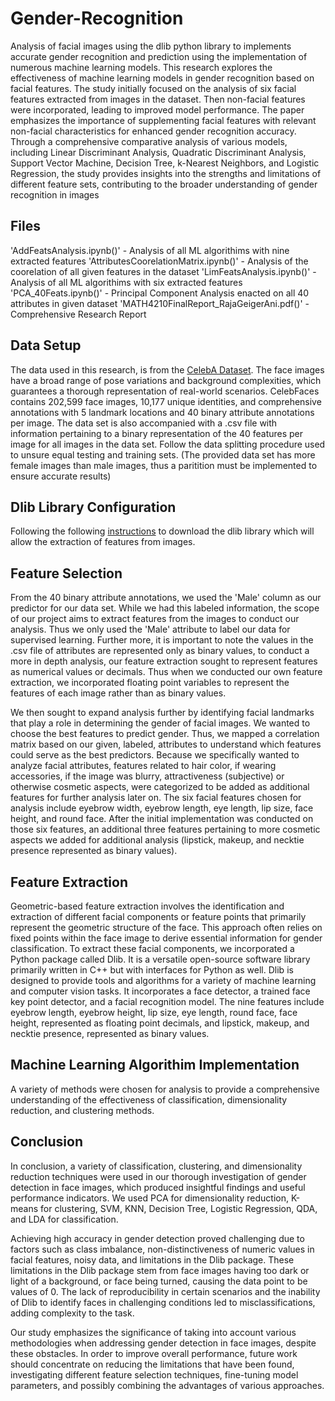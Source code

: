 # Gender-Recognition
Analysis of facial images using the dlib python library to implements accurate gender recognition and prediction using the implementation of numerous machine learning models. This research explores the effectiveness of machine learning models in gender recognition based on facial features. The study initially focused on the analysis of six facial features extracted from images in the dataset. Then non-facial features were incorporated, leading to improved model performance. The paper emphasizes the importance of supplementing facial features with relevant non-facial characteristics for enhanced gender recognition accuracy. Through a comprehensive comparative analysis of various models, including Linear Discriminant Analysis, Quadratic Discriminant Analysis, Support Vector Machine, Decision Tree, k-Nearest Neighbors, and Logistic Regression, the study provides insights into the strengths and limitations of different feature sets, contributing to the broader understanding of gender recognition in images

## Files
'AddFeatsAnalysis.ipynb()' - Analysis of all ML algorithims with nine extracted features
'AttributesCoorelationMatrix.ipynb()' - Analysis of the coorelation of all given features in the dataset
'LimFeatsAnalysis.ipynb()' - Analysis of all ML algorithims with six extracted features
'PCA_40Feats.ipynb()' - Principal Component Analysis enacted on all 40 attributes in given dataset
'MATH4210FinalReport_RajaGeigerAni.pdf()' - Comprehensive Research Report

## Data Setup
The data used in this research, is from the [CelebA Dataset](https://www.kaggle.com/datasets/jessicali9530/celeba-dataset?resource=download-directory). The face images have a broad range of pose variations and background complexities, which guarantees a thorough representation of real-world scenarios. CelebFaces contains 202,599 face images, 10,177 unique identities, and comprehensive annotations with 5 landmark locations and 40 binary attribute annotations per image. The data set is also accompanied with a .csv file with information pertaining to a binary representation of the 40 features per image for all images in the data set. Follow the data splitting procedure used to unsure equal testing and training sets. (The provided data set has more female images than male images, thus a paritition must be implemented to ensure accurate results) 
## Dlib Library Configuration
Following the following [instructions](https://www.geeksforgeeks.org/how-to-install-dlib-library-for-python-in-windows-10/) to download the dlib library which will allow the extraction of features from images. 
## Feature Selection
From the 40 binary attribute annotations, we used the 'Male' column as our predictor for our data set. While we had this labeled information, the scope of our project aims to extract features from the images to conduct our analysis. Thus we only used the 'Male' attribute to label our data for supervised learning. Further more, it is important to note the values in the .csv file of attributes are represented only as binary values, to conduct a more in depth analysis, our feature extraction sought to represent features as numerical values or decimals. Thus when we conducted our own feature extraction, we incorporated floating point variables to represent the features of each image rather than as binary values.

We then sought to expand analysis further by identifying facial landmarks that play a role in determining the gender of facial images. We wanted to choose the best features to predict gender. Thus, we mapped a correlation matrix based on our given, labeled, attributes to understand which features could serve as the best predictors. Because we specifically wanted to analyze facial attributes, features related to hair color, if wearing accessories, if the image was blurry, attractiveness (subjective) or otherwise cosmetic aspects, were categorized to be added as additional features for further analysis later on. The six facial features chosen for analysis include eyebrow width, eyebrow length, eye length, lip size, face height, and round face. After the initial implementation was conducted on those six features, an additional three features pertaining to more cosmetic aspects we added for additional analysis (lipstick, makeup, and necktie presence represented as binary values).

## Feature Extraction
Geometric-based feature extraction involves the identification and extraction of different facial components or feature points that primarily represent the geometric structure of the face. This approach often relies on fixed points within the face image to derive essential information for gender classification. To extract these facial components, we incorporated a Python package called Dlib. It is a versatile open-source software library primarily written in C++ but with interfaces for Python as well. Dlib is designed to provide tools and algorithms for a variety of machine learning and computer vision tasks. It incorporates a face detector, a trained face key point detector, and a facial recognition model. The nine features include eyebrow length, eyebrow height, lip size, eye length, round face, face height, represented as floating point decimals, and lipstick, makeup, and necktie presence, represented as binary values.

## Machine Learning Algorithim Implementation
A variety of methods were chosen for analysis to provide a comprehensive understanding of the effectiveness of classification, dimensionality reduction, and clustering methods. 

## Conclusion
In conclusion, a variety of classification, clustering, and dimensionality reduction techniques were used in our thorough investigation of gender detection in face images, which produced insightful findings and useful performance indicators. We used PCA for dimensionality reduction, K-means for clustering, SVM, KNN, Decision Tree, Logistic Regression, QDA, and LDA for classification. 

Achieving high accuracy in gender detection proved challenging due to factors such as class imbalance, non-distinctiveness of numeric values in facial features, noisy data, and limitations in the Dlib package. These limitations in the Dlib package stem from face images having too dark or light of a background, or face being turned, causing the data point to be values of 0. The lack of reproducibility in certain scenarios and the inability of Dlib to identify faces in challenging conditions led to misclassifications, adding complexity to the task.

Our study emphasizes the significance of taking into account various methodologies when addressing gender detection in face images, despite these obstacles. In order to improve overall performance, future work should concentrate on reducing the limitations that have been found, investigating different feature selection techniques, fine-tuning model parameters, and possibly combining the advantages of various approaches.
